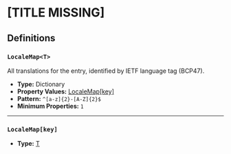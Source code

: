 # [TITLE MISSING]

## Definitions

### <a name="LocaleMap"></a> `LocaleMap<T>`

All translations for the entry, identified by IETF language tag (BCP47).

- **Type:** Dictionary
- **Property Values:** <a href="#LocaleMap[key]">LocaleMap[key]</a>
- **Pattern:** `^[a-z]{2}-[A-Z]{2}$`
- **Minimum Properties:** `1`

---

### <a name="LocaleMap[key]"></a> `LocaleMap[key]`

- **Type:** <a href="#T">T</a>
